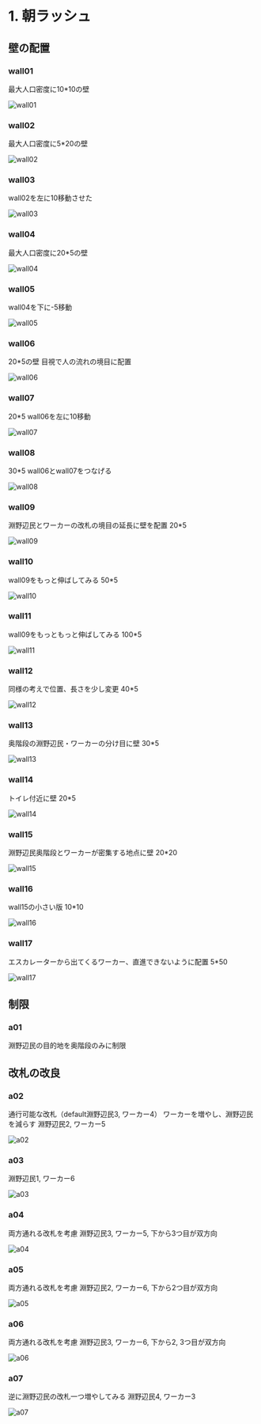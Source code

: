 

# 1. 朝ラッシュ
## 壁の配置
### wall01
最大人口密度に10*10の壁

![wall01](wall01/image.png)
### wall02
最大人口密度に5*20の壁

![wall02](wall02/image.png)
### wall03
wall02を左に10移動させた

![wall03](wall03/image.png)
### wall04
最大人口密度に20*5の壁

![wall04](wall04/image.png)
### wall05
wall04を下に-5移動

![wall05](wall05/image.png)

### wall06
20*5の壁
目視で人の流れの境目に配置

![wall06](wall06/image.png)

### wall07
20*5
wall06を左に10移動

![wall07](wall07/image.png)

### wall08
30*5
wall06とwall07をつなげる

![wall08](wall08/image.png)

### wall09
淵野辺民とワーカーの改札の境目の延長に壁を配置
20*5

![wall09](wall09/image.png)

### wall10
wall09をもっと伸ばしてみる
50*5

![wall10](wall10/image.png)

### wall11
wall09をもっともっと伸ばしてみる
100*5

![wall11](wall11/image.png)

### wall12
同様の考えで位置、長さを少し変更
40*5

![wall12](wall12/image.png)

### wall13
奥階段の淵野辺民・ワーカーの分け目に壁
30*5

![wall13](wall13/image.png)

### wall14
トイレ付近に壁
20*5

![wall14](wall14/image.png)

### wall15
淵野辺民奥階段とワーカーが密集する地点に壁
20*20

![wall15](wall15/image.png)

### wall16
wall15の小さい版
10*10

![wall16](wall16/image.png)

### wall17
エスカレーターから出てくるワーカー、直進できないように配置
5*50

![wall17](wall17/image.png)

## 制限
### a01
淵野辺民の目的地を奥階段のみに制限

## 改札の改良
### a02
通行可能な改札（default淵野辺民3, ワーカー4）
ワーカーを増やし、淵野辺民を減らす
淵野辺民2, ワーカー5

![a02](a02/image.png)

### a03
淵野辺民1, ワーカー6

![a03](a03/image.png)

### a04
両方通れる改札を考慮
淵野辺民3, ワーカー5, 下から3つ目が双方向

![a04](a04/image.png)

### a05
両方通れる改札を考慮
淵野辺民2, ワーカー6, 下から2つ目が双方向

![a05](a05/image.png)

### a06
両方通れる改札を考慮
淵野辺民3, ワーカー6, 下から2, 3つ目が双方向

![a06](a06/image.png)

### a07
逆に淵野辺民の改札一つ増やしてみる
淵野辺民4, ワーカー3

![a07](a07/image.png)


